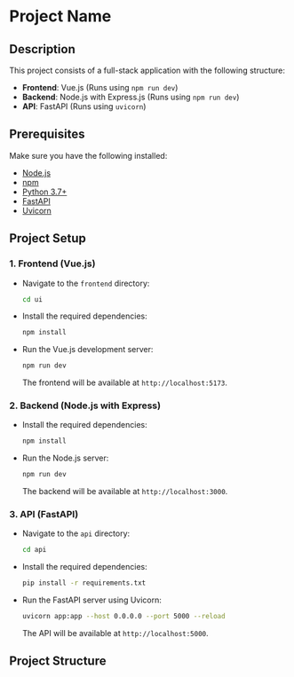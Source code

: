 # Project Name

## Description
This project consists of a full-stack application with the following structure:
- **Frontend**: Vue.js (Runs using `npm run dev`)
- **Backend**: Node.js with Express.js (Runs using `npm run dev`)
- **API**: FastAPI (Runs using `uvicorn`)

## Prerequisites

Make sure you have the following installed:
- [Node.js](https://nodejs.org/)
- [npm](https://www.npmjs.com/)
- [Python 3.7+](https://www.python.org/downloads/)
- [FastAPI](https://fastapi.tiangolo.com/)
- [Uvicorn](https://www.uvicorn.org/)

## Project Setup

### 1. Frontend (Vue.js)
- Navigate to the `frontend` directory:
    ```bash
    cd ui
    ```
- Install the required dependencies:
    ```bash
    npm install
    ```
- Run the Vue.js development server:
    ```bash
    npm run dev
    ```
    The frontend will be available at `http://localhost:5173`.

### 2. Backend (Node.js with Express)

- Install the required dependencies:
    ```bash
    npm install
    ```
- Run the Node.js server:
    ```bash
    npm run dev
    ```
    The backend will be available at `http://localhost:3000`.

### 3. API (FastAPI)
- Navigate to the `api` directory:
    ```bash
    cd api
    ```
- Install the required dependencies:
    ```bash
    pip install -r requirements.txt
    ```
- Run the FastAPI server using Uvicorn:
    ```bash
    uvicorn app:app --host 0.0.0.0 --port 5000 --reload
    ```
    The API will be available at `http://localhost:5000`.

## Project Structure

